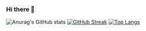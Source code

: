 ### Hi there 👋


![Anurag's GitHub stats](https://github-readme-stats.vercel.app/api?username=darubiano&show_icons=true&theme=dark)
[![GitHub Streak](http://github-readme-streak-stats.herokuapp.com?user=darubiano&theme=dark)](https://git.io/streak-stats)
[![Top Langs](https://github-readme-stats.vercel.app/api/top-langs/?username=darubiano&hide_progress=true&theme=dark)](https://github.com/anuraghazra/github-readme-stats)
<!--
**darubiano/darubiano** is a ✨ _special_ ✨ repository because its `README.md` (this file) appears on your GitHub profile.

Here are some ideas to get you started:

- 🔭 I’m currently working on ...
- 🌱 I’m currently learning ...
- 👯 I’m looking to collaborate on ...
- 🤔 I’m looking for help with ...
- 💬 Ask me about ...
- 📫 How to reach me: ...
- 😄 Pronouns: ...
- ⚡ Fun fact: ...
-->

